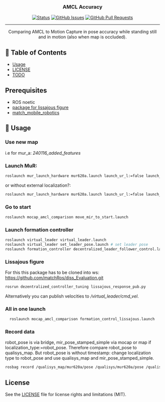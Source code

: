 <!-- <p align="center">
  <a href="" rel="noopener">
 <img width=200px height=200px src="https://i.imgur.com/6wj0hh6.jpg" alt="Project logo"></a>
</p> -->

<h3 align="center">AMCL Accuracy</h3>

<div align="center">

[![Status](https://img.shields.io/badge/Status-Inactive-lightgrey.svg)]()
[![GitHub Issues](https://img.shields.io/github/issues/pumablattlaus/mocap_amcl_comparison.svg)](https://github.com/pumablattlaus/mocap_amcl_comparison/issues)
[![GitHub Pull Requests](https://img.shields.io/github/issues-pr/pumablattlaus/mocap_amcl_comparison.svg)](https://github.com/pumablattlaus/mocap_amcl_comparison/pulls)

</div>

---

<p align="center"> Comparing AMCL to Motion Capture in pose accuracy while standing still and in motion (also when map is occluded).
    <br> 
</p>

## 📝 Table of Contents
- [Usage](#usage)
- [LICENSE](#license)
- [TODO](../TODO.md)

## Prerequisites <a name="prerequisites"></a>
- ROS noetic
- [package for lissajous figure](https://github.com/matchRos/diss_Evaluation.git)
- [match_mobile_robotics](https://github.com/match-ROS/match_mobile_robotics/tree/noetic-devel)

## 🎈 Usage <a name="usage"></a>

### Use new map

i.e for mur_a: 	_240116_added_features_
### Launch MuR:

```bash
roslaunch mur_launch_hardware mur620a.launch launch_ur_l:=false launch_ur_r:=false
```

or without external localization?:
```bash
roslaunch mur_launch_hardware mur620a.launch launch_ur_l:=false launch_ur_r:=false external_localization:=false localization_type:=robot_pose
```

### Go to start

```bash
roslaunch mocap_amcl_comparison move_mir_to_start.launch
```

### Launch formation controller
```bash
roslaunch virtual_leader virtual_leader.launch
roslaunch virtual_leader set_leader_pose.launch # set leader pose
roslaunch formation_controller decentralized_leader_follower_control.launch
```

### Lissajous figure
For this this package has to be cloned into ws: https://github.com/matchRos/diss_Evaluation.git
```bash
rosrun dezentralized_controller_tuning lissajous_response_pub.py
```
Alternatively you can publish velocities to */virtual_leader/cmd_vel*.

### All in one launch
```bash
  roslaunch mocap_amcl_comparison formation_control_lissajous.launch
```
### Record data

robot_pose is via bridge, mir_pose_stamped_simple via mocap or map if localization_type:=robot_pose. 
Therefore compare robot_pose to qualisys_map. But robot_pose is without timestamp: change localization type to robot_pose and use qualisys_map and mir_pose_stamped_simple.

```bash
rosbag record /qualisys_map/mur620a/pose /qualisys/mur620a/pose /qualisys/mur620a/velocity /qualisys/mur620a/odom /mur620a/amcl_pose /mur620a/mir_pose_stamped_simple /mur620a/robot_pose /mur620a/cmd_vel
```


## License <a name="license"></a>

See the [LICENSE](LICENSE.md) file for license rights and limitations (MIT).
